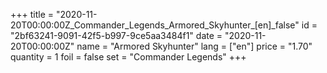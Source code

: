 +++
title = "2020-11-20T00:00:00Z_Commander_Legends_Armored_Skyhunter_[en]_false"
id = "2bf63241-9091-42f5-b997-9ce5aa3484f1"
date = "2020-11-20T00:00:00Z"
name = "Armored Skyhunter"
lang = ["en"]
price = "1.70"
quantity = 1
foil = false
set = "Commander Legends"
+++
